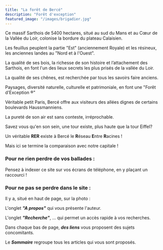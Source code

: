 ```yaml
---
title: "La forêt de Bercé"
description: "Forêt d'exception"
featured_image: "/images/brigadier.jpg"
---
```


Ce massif Sarthois de 5400 hectares, situé
au sud du Mans et au Cœur de la Vallée du Loir,
colonise la bordure du plateau Calaisien. 

Les feuillus peuplent la partie "Est" (anciennement Royale)
et les résineux, les anciennes landes au "Nord et à l'Ouest".

La qualité de ses bois, la richesse de son histoire 
et l’attachement des Sarthois, en font l'un des 
lieux secrets les plus prisés de la vallée du Loir.

La qualité de ses chênes, est recherchée par 
tous les savoirs faire anciens. 

Paysages, diversité naturelle, culturelle et 
patrimoniale, en font une "Forêt d'Exception ®"

Véritable petit Paris, Bercé offre aux visiteurs 
des allées dignes de certains boulevards Haussmanniens.

La pureté de son air est sans conteste, irréprochable.

Savez vous qu'en son sein, une tour existe,
plus haute que la tour Eiffel?

Un véritable **RER** existe à Bercé le **R**éseau **E**ntre **R**acines !

Mais ici se termine la comparaison avec notre capitale !


### Pour ne rien perdre de vos ballades : 
Pensez à indexer ce site sur vos écrans de téléphone,
en y plaçant un raccourci !

### Pour ne pas se perdre dans le site :

Il y a, situé en haut de page, sur la photo :

L'onglet ***"A propos"***  qui vous présente l'auteur.

L'onglet ***"Recherche"***, 
... qui permet un accès rapide à vos recherches.  

Dans chaque bas de page, ***des liens*** vous proposent des sujets concomitants.

Le ***Sommaire*** regroupe tous les articles qui vous sont proposés.
